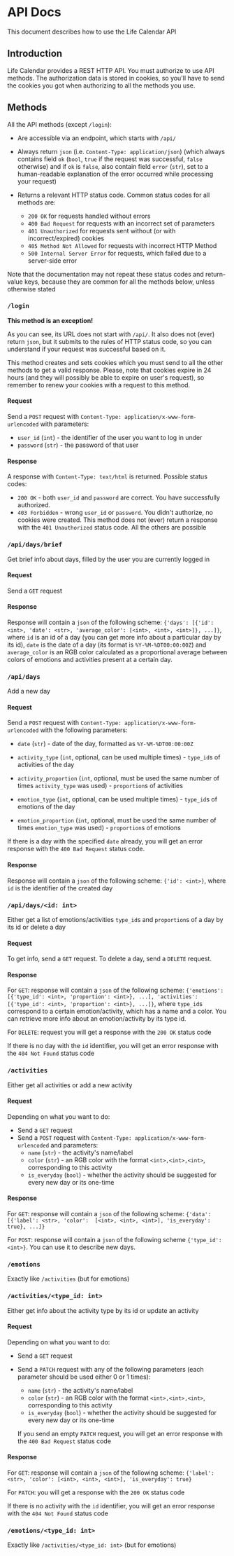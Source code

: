 # API Docs
This document describes how to use the Life Calendar API


## Introduction
Life Calendar provides a REST HTTP API. You must authorize to use API methods. The authorization data is stored in
cookies, so you'll have to send the cookies you got when authorizing to all the methods you use.


## Methods
All the API methods (except `/login`):

- Are accessible via an endpoint, which starts with `/api/`

- Always return `json` (i.e. `Content-Type: application/json`) (which always contains field `ok` (`bool`, `true` if the
request was successful, `false` otherwise) and if `ok` is `false`, also contain field `error` (`str`), set to a
human-readable explanation of the error occurred while processing your request)

- Returns a relevant HTTP status code. Common status codes for all methods are:
    - `200 OK` for requests handled without errors
    - `400 Bad Request` for requests with an incorrect set of parameters
    - `401 Unauthorized` for requests sent without (or with incorrect/expired) cookies
    - `405 Method Not Allowed` for requests with incorrect HTTP Method
    - `500 Internal Server Error` for requests, which failed due to a server-side error

Note that the documentation may not repeat these status codes and return-value keys, because they are common for all the
methods below, unless otherwise stated


### `/login`
**This method is an exception!**

As you can see, its URL does not start with `/api/`. It also does not (ever) return `json`, but it submits to the rules
of HTTP status code, so you can understand if your request was successful based on it.

This method creates and sets cookies which you must send to all the other methods to get a valid response. Please,
note that cookies expire in 24 hours (and they will possibly be able to expire on user's request), so remember to renew
your cookies with a request to this method.

#### Request
Send a `POST` request with `Content-Type: application/x-www-form-urlencoded` with parameters:
- `user_id` (`int`) - the identifier of the user you want to log in under
- `password` (`str`) - the password of that user

#### Response
A response with `Content-Type: text/html` is returned. Possible status codes:
- `200 OK` - both `user_id` and `password` are correct. You have successfully authorized.
- `403 Forbidden` - wrong `user_id` or `password`. You didn't authorize, no cookies were created.
This method does not (ever) return a response with the `401 Unauthorized` status code. All the others are possible


### `/api/days/brief`
Get brief info about days, filled by the user you are currently logged in
<!-- TODO: probably add some parameters limiting which days we want to retrieve (probably, dates range?) -->
<!-- TODO: probably merge `/api/days/brief` with `/api/days`? I.e. make one endpoint with GET and POST methods -->

#### Request
Send a `GET` request

#### Response
Response will contain a `json` of the following scheme: `{'days': [{'id': <int>, 'date': <str>, 'average_color':
[<int>, <int>, <int>]}, ...]}`, where `id` is an id of a day (you can get more info about a particular day by its id),
`date` is the date of a day (its format is `%Y-%M-%DT00:00:00Z`) and `average_color` is an RGB color calculated as a
proportional average between colors of emotions and activities present at a certain day.
<!-- TODO: Remove the `T00:00:00Z` part from the date format -->


### `/api/days`
Add a new day

#### Request
Send a `POST` request with `Content-Type: application/x-www-form-urlencoded` with the following parameters:
- `date` (`str`) - date of the day, formatted as `%Y-%M-%DT00:00:00Z`

- `activity_type` (`int`, optional, can be used multiple times) - `type_id`s of activities of the day

- `activity_proportion` (`int`, optional, must be used the same number of times `activity_type` was used) - 
`proportion`s of activities

- `emotion_type` (`int`, optional, can be used multiple times) - `type_id`s of emotions of the day

- `emotion_proportion` (`int`, optional, must be used the same number of times `emotion_type` was used) - 
`proportion`s of emotions

If there is a day with the specified `date` already, you will get an error response with the `400 Bad Request` status
code.

#### Response
Response will contain a `json` of the following scheme: `{'id': <int>}`, where `id` is the identifier of the created day
 
 
### `/api/days/<id: int>`
Either get a list of emotions/activities `type_id`s and `proportion`s of a day by its id or delete a day
<!-- TODO: probably add a parameter to specify if we want to retrieve only activities or only emotions -->
<!-- TODO: add day update mechanism instead of requiring to delete and add a day -->

#### Request
To get info, send a `GET` request. To delete a day, send a `DELETE` request.

#### Response
For `GET`: response will contain a `json` of the following scheme: `{'emotions': [{'type_id': <int>, 'proportion':
<int>}, ...], 'activities': [{'type_id': <int>, 'proportion': <int>}, ...]}`, where `type_id`s correspond to a certain
emotion/activity, which has a name and a color. You can retrieve more info about an emotion/activity by its type id.

For `DELETE`: request you will get a response with the `200 OK` status code

If there is no day with the `id` identifier, you will get an error response with the `404 Not Found` status code


### `/activities`
Either get all activities or add a new activity

#### Request
Depending on what you want to do:
- Send a `GET` request
- Send a `POST` request with `Content-Type: application/x-www-form-urlencoded` and parameters:
    - `name` (`str`) - the activity's name/label
    - `color` (`str`) - an RGB color with the format `<int>,<int>,<int>`, corresponding to this activity
    - `is_everyday` (`bool`) - whether the activity should be suggested for every new day or its one-time
    
#### Response
For `GET`: response will contain a `json` of the following scheme: `{'data': [{'label': <str>, 'color': 
[<int>, <int>, <int>], 'is_everyday': true}, ...]}`
    
For `POST`: response will contain a `json` of the following scheme `{'type_id': <int>}`. You can use it to describe new
days.


### `/emotions`
Exactly like `/activities` (but for emotions)


### `/activities/<type_id: int>`
Either get info about the activity type by its id or update an activity

#### Request
Depending on what you want to do:

- Send a `GET` request

- Send a `PATCH` request with any of the following parameters (each parameter should be used either 0 or 1 times):
    - `name` (`str`) - the activity's name/label
    - `color` (`str`) - an RGB color with the format `<int>,<int>,<int>`, corresponding to this activity
    - `is_everyday` (`bool`) - whether the activity should be suggested for every new day or its one-time

    If you send an empty `PATCH` request, you will get an error response with the `400 Bad Request` status code

#### Response
For `GET`: response will contain a `json` of the following scheme: `{'label': <str>, 'color': [<int>, <int>, <int>],
'is_everyday': true}`

For `PATCH`: you will get a response with the `200 OK` status code

If there is no activity with the `id` identifier, you will get an error response with the `404 Not Found` status code


### `/emotions/<type_id: int>`
Exactly like `/activities/<type_id: int>` (but for emotions)
